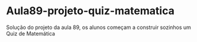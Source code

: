 # Aula89-projeto-quiz-matematica
Solução do projeto da aula 89, os alunos começam a construir sozinhos um Quiz de Matemática

